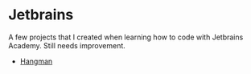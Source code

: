 # Jetbrains

A few projects that I created when learning how to code with Jetbrains Academy. Still needs improvement.

- [Hangman](Jetbrains/Hangman.py)
